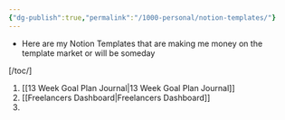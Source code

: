 ```yaml
---
{"dg-publish":true,"permalink":"/1000-personal/notion-templates/"}
---
```


- Here are my Notion Templates that are making me money on the template market or will be someday

[/toc/]
1. [[13 Week Goal Plan Journal\|13 Week Goal Plan Journal]]
2. [[Freelancers Dashboard\|Freelancers Dashboard]]
3. 